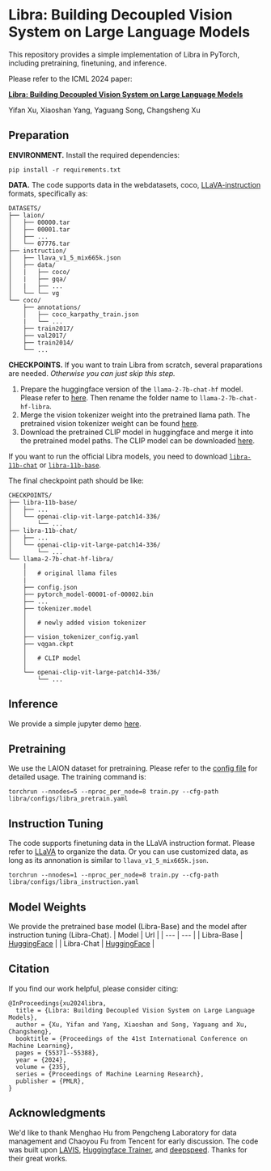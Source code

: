 # Libra: Building Decoupled Vision System on Large Language Models

This repository provides a simple implementation of Libra in PyTorch, including pretraining, finetuning, and inference.

Please refer to the ICML 2024 paper:

[**Libra: Building Decoupled Vision System on Large Language Models**](https://arxiv.org/abs/2405.10140)

Yifan Xu,  Xiaoshan Yang, Yaguang Song, Changsheng Xu

## Preparation

**ENVIRONMENT.** Install the required dependencies:

```
pip install -r requirements.txt
```

**DATA.** The code supports data in the webdatasets, coco,  [LLaVA-instruction](https://github.com/haotian-liu/LLaVA) formats, specifically as: 
```
DATASETS/
├── laion/
│   ├── 00000.tar
│   ├── 00001.tar
│   ├── ...
│   └── 07776.tar
├── instruction/
│   ├── llava_v1_5_mix665k.json
│   ├── data/
│   |   ├── coco/
│   |   ├── gqa/
│   |   ├── ...
│   └── └── vg
└── coco/
    ├── annotations/
    │   ├── coco_karpathy_train.json
    |   └── ...
    ├── train2017/
    ├── val2017/
    ├── train2014/
    └── ...
```
      

**CHECKPOINTS.** If you want to train Libra from scratch, several praparations are needed. *Otherwise you can just skip this step.*

1. Prepare the huggingface version of the ``llama-2-7b-chat-hf`` model. Please refer to [here](https://huggingface.co/docs/transformers/main/model_doc/llama2). Then rename the folder name to ``llama-2-7b-chat-hf-libra``.
2. Merge the vision tokenizer weight into the pretrained llama path. The pretrained vision tokenizer weight can be found [here](https://huggingface.co/YifanXu/libra-vision-tokenizer).
3. Download the pretrained CLIP model in huggingface and merge it into the pretrained model paths. The CLIP model can be downloaded [here](https://huggingface.co/openai/clip-vit-large-patch14-336).

If you want to run the official Libra models, you need to download [``libra-11b-chat``](https://huggingface.co/YifanXu/libra-11b-chat) or [``libra-11b-base``](https://huggingface.co/YifanXu/libra-11b-base).

The final checkpoint path should be like:
```
CHECKPOINTS/
├── libra-11b-base/
│   ├── ...
│   └── openai-clip-vit-large-patch14-336/
│       └── ...    
├── libra-11b-chat/
│   ├── ...
│   └── openai-clip-vit-large-patch14-336/
│       └── ...    
└── llama-2-7b-chat-hf-libra/
    |
    │   # original llama files
    |
    ├── config.json
    ├── pytorch_model-00001-of-00002.bin
    ├── ...
    ├── tokenizer.model
    │   
    │   # newly added vision tokenizer
    │   
    ├── vision_tokenizer_config.yaml
    ├── vqgan.ckpt
    │
    │   # CLIP model
    │
    └── openai-clip-vit-large-patch14-336/
        └── ...    

```

## Inference

We provide a simple jupyter demo [here](demo/libra_demo.ipynb).

## Pretraining
We use the LAION dataset for pretraining.
Please refer to the [config file](libra/configs/libra_pretrain.yaml) for detailed usage. The training command is:

```
torchrun --nnodes=5 --nproc_per_node=8 train.py --cfg-path libra/configs/libra_pretrain.yaml
```

## Instruction Tuning
The code supports finetuning data in the LLaVA instruction format. Please refer to [LLaVA](https://github.com/haotian-liu/LLaVA) to organize the data.
Or you can use customized data, as long as its annonation is similar to ``llava_v1_5_mix665k.json``.

```
torchrun --nnodes=1 --nproc_per_node=8 train.py --cfg-path libra/configs/libra_instruction.yaml
```

## Model Weights
We provide the pretrained base model (Libra-Base) and the model after instruction tuning (Libra-Chat).
| Model | Url | 
| ---   | --- |
| Libra-Base | [HuggingFace](https://huggingface.co/YifanXu/libra-11b-base) |
| Libra-Chat  | [HuggingFace](https://huggingface.co/YifanXu/libra-11b-chat) |


## Citation

If you find our work helpful, please consider citing:

```
@InProceedings{xu2024libra,
  title = {Libra: Building Decoupled Vision System on Large Language Models},
  author = {Xu, Yifan and Yang, Xiaoshan and Song, Yaguang and Xu, Changsheng},
  booktitle = {Proceedings of the 41st International Conference on Machine Learning},
  pages = {55371--55388},
  year = {2024},
  volume = {235},
  series = {Proceedings of Machine Learning Research},
  publisher = {PMLR},
}
```

## Acknowledgments

We'd like to thank Menghao Hu from Pengcheng Laboratory for data management and Chaoyou Fu from Tencent for early discussion. The code was built upon [LAVIS](https://github.com/salesforce/LAVIS), [Huggingface Trainer](https://huggingface.co/docs/transformers/main_classes/trainer), and [deepspeed](https://github.com/microsoft/DeepSpeed). Thanks for their great works.
